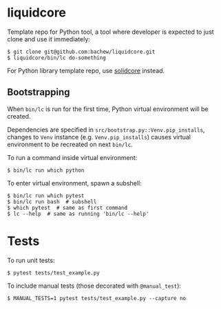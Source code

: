 # liquidcore

Template repo for Python tool, a tool where developer is expected to just clone and use it immediately:

```console
$ git clone git@github.com:bachew/liquidcore.git
$ liquidcore/bin/lc do-something
```

For Python library template repo, use [solidcore](https://github.com/bachew/liquidcore) instead.


## Bootstrapping

When `bin/lc` is run for the first time, Python virtual environment will be created.

Dependencies are specified in `src/bootstrap.py::Venv.pip_installs`, changes to `Venv` instance (e.g. `Venv.pip_installs`) causes virtual environment to be recreated on next `bin/lc`.

To run a command inside virtual environment:

```console
$ bin/lc run which python
```

To enter virtual environment, spawn a subshell:

```console
$ bin/lc run which pytest
$ bin/lc run bash  # subshell
$ which pytest  # same as first command
$ lc --help  # same as running 'bin/lc --help'
```


# Tests

To run unit tests:

```console
$ pytest tests/test_example.py
```

To include manual tests (those decorated with `@manual_test`):

```console
$ MANUAL_TESTS=1 pytest tests/test_example.py --capture no
```
